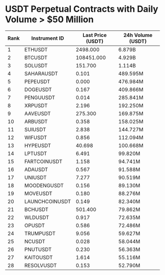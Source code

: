 # USDT Perpetual Contracts with Daily Volume > $50 Million

| Rank | Instrument ID | Last Price (USDT) | 24h Volume (USDT) |
|------|---------------|-------------------|-------------------|
| 1 | ETHUSDT | 2498.000 | 6.879B |
| 2 | BTCUSDT | 108451.000 | 4.929B |
| 3 | SOLUSDT | 151.700 | 1.114B |
| 4 | SAHARAUSDT | 0.101 | 489.595M |
| 5 | PEPEUSDT | 0.000 | 476.984M |
| 6 | DOGEUSDT | 0.167 | 409.866M |
| 7 | PENGUUSDT | 0.014 | 285.841M |
| 8 | XRPUSDT | 2.196 | 192.250M |
| 9 | AAVEUSDT | 275.300 | 169.875M |
| 10 | ARBUSDT | 0.358 | 158.025M |
| 11 | SUIUSDT | 2.838 | 144.727M |
| 12 | WIFUSDT | 0.856 | 112.094M |
| 13 | HYPEUSDT | 40.698 | 100.668M |
| 14 | LPTUSDT | 6.491 | 99.820M |
| 15 | FARTCOINUSDT | 1.158 | 94.741M |
| 16 | ADAUSDT | 0.567 | 91.588M |
| 17 | UNIUSDT | 7.277 | 90.519M |
| 18 | MOODENGUSDT | 0.156 | 89.130M |
| 19 | MOVEUSDT | 0.180 | 88.276M |
| 20 | LAUNCHCOINUSDT | 0.149 | 82.340M |
| 21 | BCHUSDT | 501.400 | 79.862M |
| 22 | WLDUSDT | 0.917 | 72.635M |
| 23 | OPUSDT | 0.586 | 72.486M |
| 24 | TRUMPUSDT | 9.056 | 59.627M |
| 25 | NCUSDT | 0.028 | 58.044M |
| 26 | PNUTUSDT | 0.230 | 56.363M |
| 27 | KAITOUSDT | 1.614 | 55.116M |
| 28 | RESOLVUSDT | 0.153 | 52.790M |
